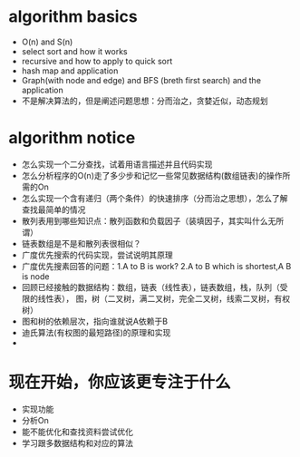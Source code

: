 # algorithm basics
- O(n) and S(n)
- select sort and how it works
- recursive and how to apply to quick sort
- hash map and application 
- Graph(with node and edge) and BFS (breth first search) and the application
- 不是解决算法的，但是阐述问题思想：分而治之，贪婪近似，动态规划
# algorithm notice
- 怎么实现一个二分查找，试着用语言描述并且代码实现
- 怎么分析程序的O(n)走了多少步和记忆一些常见数据结构(数组链表)的操作所需的On
- 怎么实现一个含有递归（两个条件）的快速排序（分而治之思想），怎么了解查找最简单的情况
- 散列表用到哪些知识点：散列函数和负载因子（装填因子，其实叫什么无所谓）
- 链表数组是不是和散列表很相似？
- 广度优先搜索的代码实现，尝试说明其原理
- 广度优先搜素回答的问题：1.A to B is work? 2.A to B which is shortest,A B is node
- 回顾已经接触的数据结构：数组，链表（线性表），链表数组，栈，队列（受限的线性表），
图，树（二叉树，满二叉树，完全二叉树，线索二叉树，有权树）
- 图和树的依赖层次，指向谁就说A依赖于B
- 迪氏算法(有权图的最短路径)的原理和实现
- 

# 现在开始，你应该更专注于什么
- 实现功能
- 分析On
- 能不能优化和查找资料尝试优化
- 学习跟多数据结构和对应的算法
